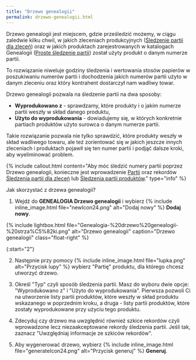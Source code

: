 ```yaml
---
title: "Drzewo genealogii"
permalink: drzewo-genealogii.html
---
```

Drzewo genealogii jest miejscem, gdzie prześledzić możemy, w ciągu zaledwie kilku chwil, w jakich zleceniach produkcyjnych ([Śledzenie partii dla zleceń](/sledzenie-partii-dla-zlecen)) oraz w jakich produktach zarejestrowanych w katalogach Genealogii ([Proste śledzenie partii](/sledzenie-partii-produktow)) został użyty produkt o danym numerze partii.

To rozwiązanie niweluje godziny śledzenia i wertowania stosów papierów w poszukiwaniu numerów partii i dochodzenia jakich numerów partii użyto w danym zleceniu oraz który kontrahent dostarczył nam wadliwy towar.

Drzewo genealogii pozwala na śledzenie partii na dwa sposoby:

- **Wyprodukowano z** - sprawdzamy, które produkty i o jakim numerze partii weszły w skład danego produktu,
- **Użyto do wyprodukowania** - dowiadujemy się, w których konkretnie partiach produktów użyto surowca o danym numerze partii.

Takie rozwiązanie pozwala nie tylko sprawdzić, które produkty weszły w skład wadliwego towaru, ale też zorientować się w jakich jeszcze innych zleceniach i produktach pojawił się ten numer partii i podjąć dalsze kroki, aby wyeliminować problem.

{% include callout.html content="Aby móc śledzić numery partii poprzez Drzewo genealogii, konieczne jest wprowadzenie [Partii](/jak-dodac-numery-partii) oraz rekordów [Śledzenia partii dla zleceń](/sledzenie-partii-dla-zlecen) lub [Śledzenia partii produktów](/sledzenie-partii-produktow)." type="info" %} 
  
Jak skorzystać z drzewa genealogii?

1. Wejdź do **GENEALOGIA  Drzewo genealogii** i wybierz {% include inline_image.html file="newIcon24.png" alt="Dodaj nowy" %} **Dodaj nowy**.

{% include lightbox.html file="Genealogia-%20drzewo%20genealogii-%20strza%C5%82ki.png" alt="Drzewo genealogii" caption="Drzewo genealogii" class="float-right" %}

{:start="2"}

2. Następnie przy pomocy {% include inline_image.html file="lupka.png" alt="Przycisk lupy" %} wybierz "Partię" produktu, dla którego chcesz utworzyć drzewo.    
  
3. Określ "Typ" czyli sposób śledzenia partii. Masz do wyboru dwie opcje: "Wyprodukowano z" i "Użyto do wyprodukowania". Pierwsza pozwoli Ci na utworzenie listy partii produktów, które weszły w skład produktu wskazanego w poprzednim kroku, a druga - listy partii produktów, które zostały wyprodukowane przy użyciu tego produktu.

4. Zdecyduj czy drzewo ma uwzględnić również szkice rekordów czyli wprowadzone lecz niezaakceptowane rekordy śledzenia partii. Jeśli tak, zaznacz "Uwzględniaj informacje ze szkiców rekordów".

5. Aby wygenerować drzewo, wybierz {% include inline_image.html file="generateIcon24.png" alt="Przycisk generuj" %} **Generuj**. 
  

